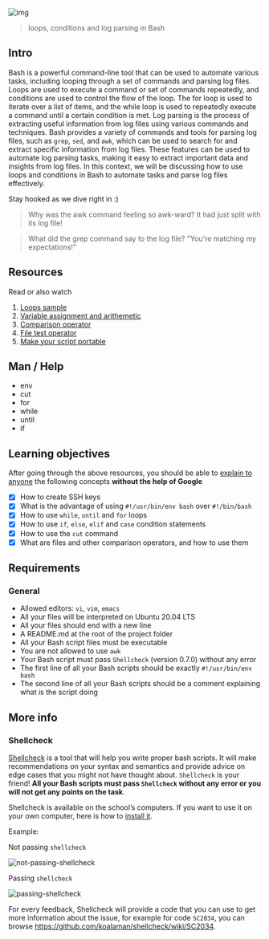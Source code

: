 ![img](https://assets.imaginablefutures.com/media/images/ALX_Logo.max-200x150.png)
> loops, conditions and log parsing in Bash


## Intro
Bash is a powerful command-line tool that can be used to automate various tasks, including looping through a set of commands and parsing log files. Loops are used to execute a command or set of commands repeatedly, and conditions are used to control the flow of the loop. The for loop is used to iterate over a list of items, and the while loop is used to repeatedly execute a command until a certain condition is met. Log parsing is the process of extracting useful information from log files using various commands and techniques. Bash provides a variety of commands and tools for parsing log files, such as ```grep```, ```sed```, and ``awk``, which can be used to search for and extract specific information from log files. These features can be used to automate log parsing tasks, making it easy to extract important data and insights from log files. In this context, we will be discussing how to use loops and conditions in Bash to automate tasks and parse log files effectively. 

Stay hooked as we dive right in :)
> Why was the awk command feeling so awk-ward? It had just split with its log file!

> What did the grep command say to the log file? "You're matching my expectations!"

## Resources
Read or also watch
1. [Loops sample](https://tldp.org/LDP/Bash-Beginners-Guide/html/sect_09_01.html)
2. [Variable assignment and arithemetic](https://tldp.org/LDP/abs/html/ops.html)
3. [Comparison operator](https://tldp.org/LDP/abs/html/comparison-ops.html)
4. [File test operator](https://tldp.org/LDP/abs/html/fto.html)
5. [Make your script portable](https://www.cyberciti.biz/tips/finding-bash-perl-python-portably-using-env.html)

## Man / Help

- env
- cut
- for
- while
- until
- if

## Learning objectives
After going through the above resources, you should be able to [explain to anyone](https://fs.blog/feynman-learning-technique/) the following concepts __without the help of Google__

* [X] How to create SSH keys
* [X] What is the advantage of using ```#!/usr/bin/env bash``` over ```#!/bin/bash```
* [X] How to use ```while```, ```until``` and ```for``` loops
* [X] How to use ```if```, ```else```, ```elif``` and ```case``` condition statements
* [X] How to use the ```cut``` command
* [X] What are files and other comparison operators, and how to use them

## Requirements
### General 
- Allowed editors: ```vi```, ```vim```, ```emacs```
- All your files will be interpreted on Ubuntu 20.04 LTS
- All your files should end with a new line
- A README.md at the root of the project folder
- All your Bash script files must be executable
- You are not allowed to use ```awk```
- Your Bash script must pass ```Shellcheck``` (version 0.7.0) without any error
- The first line of all your Bash scripts should be exactly ```#!/usr/bin/env bash```
- The second line of all your Bash scripts should be a comment explaining what is the script doing

## More info
### Shellcheck
[Shellcheck](https://github.com/koalaman/shellcheck) is a tool that will help you write proper bash scripts. It will make recommendations on your syntax and semantics and provide advice on edge cases that you might not have thought about. ```Shellcheck``` is your friend! __All your Bash scripts must pass ```Shellcheck``` without any error or you will not get any points on the task__.

Shellcheck is available on the school’s computers. If you want to use it on your own computer, here is how to [install it](https://github.com/koalaman/shellcheck#installing).

Example:

Not passing ```shellcheck```

![not-passing-shellcheck](https://s3.amazonaws.com/intranet-projects-files/holbertonschool-sysadmin_devops/251/Vxotqyj.png)

Passing ```shellcheck```

![passing-shellcheck](https://s3.amazonaws.com/intranet-projects-files/holbertonschool-sysadmin_devops/251/ubHWxDU.png)

For every feedback, Shellcheck will provide a code that you can use to get more information about the issue, for example for code ```SC2034```, you can browse https://github.com/koalaman/shellcheck/wiki/SC2034.
